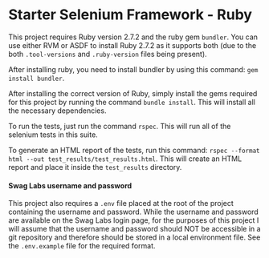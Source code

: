 # Starter Selenium Framework - Ruby

This project requires Ruby version 2.7.2 and the ruby gem `bundler`. You can use either RVM or ASDF to install Ruby 2.7.2 as it supports both (due to the both `.tool-versions` and `.ruby-version` files being present).

After installing ruby, you need to install bundler by using this command: `gem install bundler`.

After installing the correct version of Ruby, simply install the gems required for this project by running the command `bundle install`. This will install all the necessary dependencies.

To run the tests, just run the command `rspec`. This will run all of the selenium tests in this suite.

To generate an HTML report of the tests, run this command: `rspec --format html --out test_results/test_results.html`. This will create an HTML report and place it inside the `test_results` directory.

#### Swag Labs username and password

This project also requires a `.env` file placed at the root of the project containing the username and password. While the username and password are available on the Swag Labs login page, for the purposes of this project I will assume that the username and password should NOT be accessible in a git repository and therefore should be stored in a local environment file. See the `.env.example` file for the required format.
